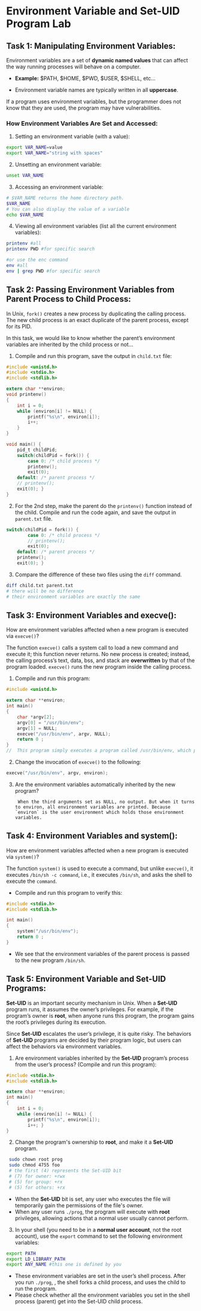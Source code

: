 # Environment Variable and Set-UID Program Lab

## Task 1: Manipulating Environment Variables:
Environment variables are a set of **dynamic named values** that can affect the way running processes will behave on a computer.

- **Example:** $PATH, $HOME, $PWD, $USER, $SHELL, etc...

- Environment variable names are typically written in all **uppercase**.

If a program uses environment variables, but the programmer does not know that they are used, the program may have vulnerabilities.

### How Environment Variables Are Set and Accessed:
1) Setting an environment variable (with a value):
```bash
export VAR_NAME=value
export VAR_NAME="string with spaces"
```
2) Unsetting an environment variable:
```bash
unset VAR_NAME
```
3) Accessing an environment variable:
```bash
# $VAR_NAME returns the home directory path.
$VAR_NAME
# You can also display the value of a variable
echo $VAR_NAME
```
4) Viewing all environment variables (list all the current environment variables):
```bash
printenv #all
printenv PWD #for specific search

#or use the enc command
env #all
env | grep PWD #for specific search
```
##  Task 2: Passing Environment Variables from Parent Process to Child Process:
In Unix, `fork()` creates a new process by duplicating the calling process. The new child process is an exact duplicate of the parent process, except for its PID.

In this task, we would like to know whether the parent’s environment variables are inherited by the child process or not...

1. Compile and run this program, save the output in `child.txt` file:
```c
#include <unistd.h>
#include <stdio.h>
#include <stdlib.h>

extern char **environ;
void printenv()
{
    int i = 0;
    while (environ[i] != NULL) {
        printf("%s\n", environ[i]);
        i++;
    }
}

void main() {
    pid_t childPid;
    switch(childPid = fork()) {
        case 0: /* child process */
        printenv(); 
        exit(0);
    default: /* parent process */
    // printenv(); 
    exit(0); }
}
```

2) For the 2nd step, make the parent do the `printenv()` function instead of the child. Compile and run the code again, and save the output in `parent.txt` file.
```c
switch(childPid = fork()) {
        case 0: /* child process */
        // printenv(); 
        exit(0);
    default: /* parent process */
    printenv(); 
    exit(0); }
```

3) Compare the difference of these two files using the `diff` command.
```bash
diff child.txt parent.txt
# there will be no difference
# their environment variables are exactly the same
```
## Task 3: Environment Variables and execve():
How are environment variables affected when a new program is executed via `execve()`?

The function `execve()` calls a system call to load a new command and execute it; this function never returns. No new process is created; instead, the calling process’s text, data, bss, and stack are **overwritten** by that of the program loaded. `execve()` runs the new program inside the calling process.

1) Compile and run this program:
```c
#include <unistd.h>

extern char **environ;
int main()
{
    char *argv[2];
    argv[0] = "/usr/bin/env";
    argv[1] = NULL;
    execve("/usr/bin/env", argv, NULL); 
    return 0 ;
}
//  This program simply executes a program called /usr/bin/env, which prints out the environment variables of the current process.
```

2) Change the invocation of `execve()` to the following:
```c
execve("/usr/bin/env", argv, environ);
```

3) Are the environment variables automatically inherited by the new program?
    
        When the third arguments set as NULL, no output. But when it turns to environ, all environment variables are printed. Because `environ` is the user environment which holds those environment variables.

##  Task 4: Environment Variables and system(): 
How are environment variables affected when a new program is executed via `system()`?

The function `system()` is used to execute a command, but unlike `execve()`, it executes `/bin/sh -c command`, i.e., it executes `/bin/sh`, and asks the shell to execute the `command`.

- Compile and run this program to verify this:
```c
#include <stdio.h>
#include <stdlib.h>

int main()
{
    system("/usr/bin/env");
    return 0 ;
}
```

- We see that the environment variables of the parent process is passed to the new program `/bin/sh`.

## Task 5: Environment Variable and Set-UID Programs:
**Set-UID** is an important security mechanism in Unix. When a **Set-UID** program runs, it assumes the owner’s privileges. For example, if the program’s owner is **root**, when anyone runs this program, the program gains the root’s privileges during its execution. 

Since **Set-UID** escalates the user’s privilege, it is quite risky. The behaviors of **Set-UID** programs are decided by their program logic, but users can affect the behaviors via environment variables.

1) Are environment variables inherited by the **Set-UID** program’s process from the user’s process? (Compile and run this program):
```c
#include <stdio.h>
#include <stdlib.h>

extern char **environ;
int main()
{
    int i = 0;
    while (environ[i] != NULL) {
        printf("%s\n", environ[i]);
        i++; }
}
```
2) Change the program's ownership to **root**, and make it a **Set-UID** program.
```bash
 sudo chown root prog
 sudo chmod 4755 foo 
 # the first (4) represents the Set-UID bit
 # (7) for owner: +rwx
 # (5) for group: +rx
 # (5) for others: +rx
```
- When the **Set-UID** bit is set, any user who executes the file will temporarily gain the permissions of the file's owner.
- When any user runs `./prog`, the program will execute with **root** privileges, allowing actions that a normal user usually cannot perform.

3) In your shell (you need to be in a **normal user account**, not the root account), use the `export`
command to set the following environment variables:
```bash
export PATH
export LD_LIBRARY_PATH
export ANY_NAME #this one is defined by you
```
- These environment variables are set in the user’s shell process. After you run `./prog`, , the shell forks a child process, and uses the child to run the program.
- Please check whether all the environment variables you set in the shell process (parent) get into the Set-UID child process.